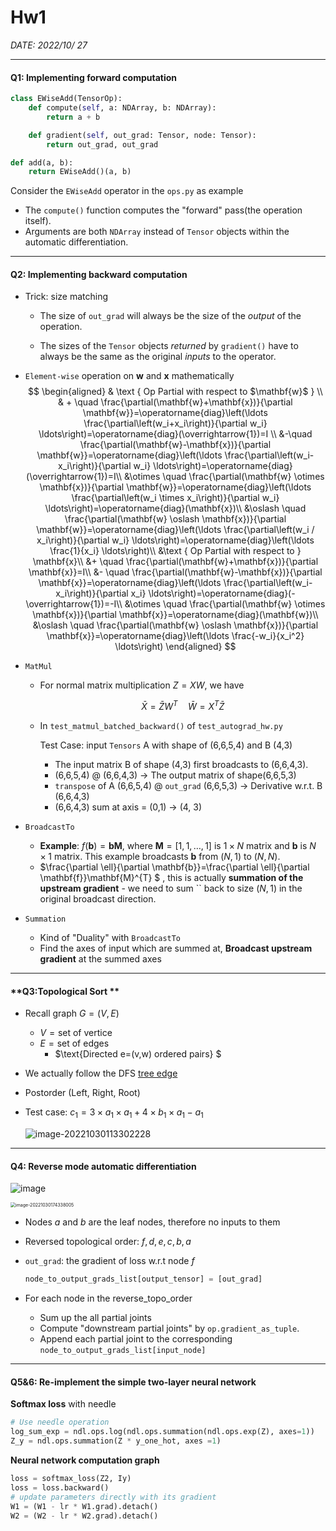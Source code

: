 # Hw1 

*DATE: 2022/10/ 27*

---

#### **Q1: Implementing forward computation**

```python
class EWiseAdd(TensorOp):
    def compute(self, a: NDArray, b: NDArray):
        return a + b

    def gradient(self, out_grad: Tensor, node: Tensor):
        return out_grad, out_grad

def add(a, b):
    return EWiseAdd()(a, b)
```

Consider the `EWiseAdd` operator in the `ops.py` as example

- The `compute()` function computes the "forward" pass(the operation itself).
- Arguments are both `NDArray` instead of `Tensor` objects within the automatic differentiation.

---

#### **Q2:  Implementing backward computation**

- Trick: size matching
  
  - The size of `out_grad` will always be the size of the *output* of the operation.
  
  - The sizes of the `Tensor` objects *returned* by `gradient()` have to always be the same as the original *inputs* to the operator.
  
- `Element-wise` operation on $\mathbf{w}$ and $\mathbf{x}$ mathematically
  $$
  \begin{aligned}
  & \text { Op Partial with respect to $\mathbf{w}$ } \\
   & + \quad  \frac{\partial(\mathbf{w}+\mathbf{x})}{\partial \mathbf{w}}=\operatorname{diag}\left(\ldots \frac{\partial\left(w_i+x_i\right)}{\partial w_i} \ldots\right)=\operatorname{diag}(\overrightarrow{1})=I
  \\
  &-\quad \frac{\partial(\mathbf{w}-\mathbf{x})}{\partial \mathbf{w}}=\operatorname{diag}\left(\ldots \frac{\partial\left(w_i-x_i\right)}{\partial w_i} \ldots\right)=\operatorname{diag}(\overrightarrow{1})=I\\
  &\otimes \quad \frac{\partial(\mathbf{w} \otimes \mathbf{x})}{\partial \mathbf{w}}=\operatorname{diag}\left(\ldots \frac{\partial\left(w_i \times x_i\right)}{\partial w_i} \ldots\right)=\operatorname{diag}(\mathbf{x})\\
  &\oslash \quad \frac{\partial(\mathbf{w} \oslash \mathbf{x})}{\partial \mathbf{w}}=\operatorname{diag}\left(\ldots \frac{\partial\left(w_i / x_i\right)}{\partial w_i} \ldots\right)=\operatorname{diag}\left(\ldots \frac{1}{x_i} \ldots\right)\\
  &\text { Op Partial with respect to } \mathbf{x}\\
  &+ \quad \frac{\partial(\mathbf{w}+\mathbf{x})}{\partial \mathbf{x}}=I\\
  &- \quad \frac{\partial(\mathbf{w}-\mathbf{x})}{\partial \mathbf{x}}=\operatorname{diag}\left(\ldots \frac{\partial\left(w_i-x_i\right)}{\partial x_i} \ldots\right)=\operatorname{diag}(-\overrightarrow{1})=-I\\
  &\otimes \quad \frac{\partial(\mathbf{w} \otimes \mathbf{x})}{\partial \mathbf{x}}=\operatorname{diag}(\mathbf{w})\\
  &\oslash \quad \frac{\partial(\mathbf{w} \oslash \mathbf{x})}{\partial \mathbf{x}}=\operatorname{diag}\left(\ldots \frac{-w_i}{x_i^2} \ldots\right)
  \end{aligned}
  $$

- `MatMul` 

  - For normal matrix multiplication $Z = XW$, we have

    $$\bar{X} = \bar{Z}W^{T} \quad \bar{W}= X^{T} \bar{Z}$$

  - In `test_matmul_batched_backward()` of `test_autograd_hw.py`  

    Test Case: input `Tensors` A with shape of (6,6,5,4) and B (4,3) 

    - The input matrix B of shape (4,3) first broadcasts to (6,6,4,3). 
    - (6,6,5,4) @ (6,6,4,3) -> The output matrix of shape(6,6,5,3)
    - `transpose` of A (6,6,5,4) @ `out_grad` (6,6,5,3) -> Derivative w.r.t. B (6,6,4,3)
    - (6,6,4,3) sum at axis = (0,1) ->  (4, 3)

- `BroadcastTo`

  - **Example**: $f(\mathbf{b}) = \mathbf{b} \mathbf{M}$, where $\mathbf{M} = [1,1,\dotsc,1]$ is $1 \times N$ matrix and $\mathbf{b}$ is $N \times 1$ matrix. This example broadcasts $\mathbf{b}$ from $(N,1)$ to $(N,N)$.
  -  $\frac{\partial \ell}{\partial \mathbf{b}}=\frac{\partial \ell}{\partial \mathbf{f}}\mathbf{M}^{T} $ , this is actually **summation of the upstream gradient** - we need to sum `` back to size $(N,1)$ in the original broadcast direction.

- `Summation`
  
  - Kind of "Duality" with `BroadcastTo`
  - Find the axes of input which are summed at, **Broadcast  upstream gradient** at the summed axes 
  

---

#### **Q3:Topological Sort **

- Recall graph $G=(V,E)$
  - $V = \text{set of vertice}$ 
  - $E= \text{set of edges}$
    - $\text{Directed e=(v,w) ordered pairs} $ 

- We actually follow the DFS [tree edge](https://ocw.mit.edu/courses/6-006-introduction-to-algorithms-fall-2011/resources/recitation-14-depth-first-search-dfs/)

- Postorder (Left, Right, Root)

- Test case: $c_1 = 3\times a_1 \times a_1 + 4 \times b_1 \times a_1 - a_1$

  ![image-20221030113302228](C:\Users\Steve\AppData\Roaming\Typora\typora-user-images\image-20221030113302228.png)

---

#### **Q4: Reverse mode automatic differentiation**

![image](https://global.discourse-cdn.com/standard10/uploads/dlsyscourse/optimized/1X/e7b81cd3919e5026c3a36169f6b919e60b618a97_2_690x164.png)

<img src="C:\Users\Steve\AppData\Roaming\Typora\typora-user-images\image-20221030174338005.png" alt="image-20221030174338005" style="zoom:50%;" />



- Nodes $a$ and $b$ are the leaf nodes, therefore no inputs to them

- Reversed topological order: $f,d,e,c,b,a$

- `out_grad`: the gradient of loss w.r.t node $f$

  ```python
  node_to_output_grads_list[output_tensor] = [out_grad]
  ```

- For each node in the reverse_topo_order

  - Sum up the all partial joints
  - Compute "downstream partial joints" by `op.gradient_as_tuple`.
  - Append each partial joint to the corresponding `node_to_output_grads_list[input_node]`


---

#### Q5&6: Re-implement the simple two-layer neural network 

**Softmax loss** with needle

```python
# Use needle operation
log_sum_exp = ndl.ops.log(ndl.ops.summation(ndl.ops.exp(Z), axes=1))
Z_y = ndl.ops.summation(Z * y_one_hot, axes =1) 
```

**Neural network computation graph**

```python
loss = softmax_loss(Z2, Iy)
loss = loss.backward()
# update parameters directly with its gradient
W1 = (W1 - lr * W1.grad).detach()
W2 = (W2 - lr * W2.grad).detach()
```

